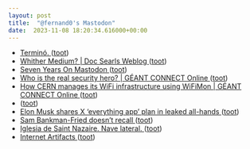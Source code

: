 ```yaml
---
layout: post
title:  "@fernand0's Mastodon"
date:  2023-11-08 18:20:34.616000+00:00
---
```

*  [Terminó. ](https://avecesunafoto.wordpress.com/2023/11/08/termino) ([toot](https://mastodon.social/@fernand0/111376310902077572))
*  [
Whither Medium? \| Doc Searls Weblog	 ](https://doc.searls.com/2023/10/31/whither-medium) ([toot](https://mastodon.social/@fernand0/111376138714681742))
*  [Seven Years On Mastodon ](https://shkspr.mobi/blog/2023/10/seven-years-on-mastodon) ([toot](https://mastodon.social/@fernand0/111375851387183315))
*  [Who is the real security hero? \| GÉANT CONNECT Online ](https://connect.geant.org/2023/10/31/who-is-the-real-security-her) ([toot](https://mastodon.social/@fernand0/111375542509194972))
*  [How CERN manages its WiFi infrastructure using WiFiMon \| GÉANT CONNECT Online ](https://connect.geant.org/2023/10/31/how-cern-manages-its-wifi-infrastructure-using-wifimo) ([toot](https://mastodon.social/@fernand0/111375488616181725))
*  [ ](https://mastodon.social/users/fernand0/statuses/111375242841597582/activity) ([toot](https://mastodon.social/users/fernand0/statuses/111375242841597582/activity))
*  [Elon Musk shares X ‘everything app’ plan in leaked all-hands ](https://www.theverge.com/23940924/elon-musk-x-twitter-all-hands-linda-yaccarino-super-ap) ([toot](https://mastodon.social/@fernand0/111375068218540319))
*  [Sam Bankman-Fried doesn’t recall ](https://www.theverge.com/2023/10/30/23939639/sam-bankman-fried-cross-exam-frau) ([toot](https://mastodon.social/@fernand0/111374828428231429))
*  [Iglesia de Saint Nazaire. Nave lateral. ](https://www.flickr.com/photos/fernand0/53304782884) ([toot](https://mastodon.social/@fernand0/111374772183524981))
*  [Internet Artifacts ](https://neal.fun/internet-artifacts) ([toot](https://mastodon.social/@fernand0/111374600746357594))
